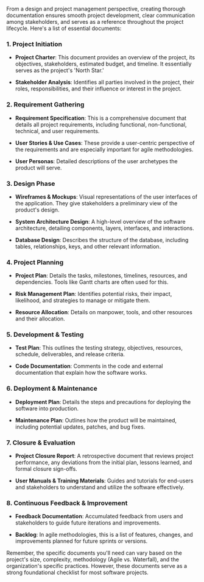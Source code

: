 From a design and project management perspective, creating thorough documentation ensures smooth project development, clear communication among stakeholders, and serves as a reference throughout the project lifecycle. Here's a list of essential documents:

### **1. Project Initiation**

- **Project Charter**: This document provides an overview of the project, its objectives, stakeholders, estimated budget, and timeline. It essentially serves as the project's 'North Star.'

- **Stakeholder Analysis**: Identifies all parties involved in the project, their roles, responsibilities, and their influence or interest in the project.

### **2. Requirement Gathering**

- **Requirement Specification**: This is a comprehensive document that details all project requirements, including functional, non-functional, technical, and user requirements.

- **User Stories & Use Cases**: These provide a user-centric perspective of the requirements and are especially important for agile methodologies.

- **User Personas**: Detailed descriptions of the user archetypes the product will serve.

### **3. Design Phase**

- **Wireframes & Mockups**: Visual representations of the user interfaces of the application. They give stakeholders a preliminary view of the product's design.

- **System Architecture Design**: A high-level overview of the software architecture, detailing components, layers, interfaces, and interactions.

- **Database Design**: Describes the structure of the database, including tables, relationships, keys, and other relevant information.

### **4. Project Planning**

- **Project Plan**: Details the tasks, milestones, timelines, resources, and dependencies. Tools like Gantt charts are often used for this.

- **Risk Management Plan**: Identifies potential risks, their impact, likelihood, and strategies to manage or mitigate them.

- **Resource Allocation**: Details on manpower, tools, and other resources and their allocation.

### **5. Development & Testing**

- **Test Plan**: This outlines the testing strategy, objectives, resources, schedule, deliverables, and release criteria.

- **Code Documentation**: Comments in the code and external documentation that explain how the software works.

### **6. Deployment & Maintenance**

- **Deployment Plan**: Details the steps and precautions for deploying the software into production.

- **Maintenance Plan**: Outlines how the product will be maintained, including potential updates, patches, and bug fixes.

### **7. Closure & Evaluation**

- **Project Closure Report**: A retrospective document that reviews project performance, any deviations from the initial plan, lessons learned, and formal closure sign-offs.

- **User Manuals & Training Materials**: Guides and tutorials for end-users and stakeholders to understand and utilize the software effectively.

### **8. Continuous Feedback & Improvement**

- **Feedback Documentation**: Accumulated feedback from users and stakeholders to guide future iterations and improvements.

- **Backlog**: In agile methodologies, this is a list of features, changes, and improvements planned for future sprints or versions.

Remember, the specific documents you'll need can vary based on the project's size, complexity, methodology (Agile vs. Waterfall), and the organization's specific practices. However, these documents serve as a strong foundational checklist for most software projects.
